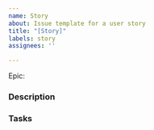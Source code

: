 ```yaml
---
name: Story
about: Issue template for a user story
title: "[Story]"
labels: story
assignees: ''

---
```


Epic:

### Description

### Tasks
